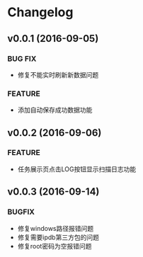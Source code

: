 # Changelog

## v0.0.1 (2016-09-05)

### BUG FIX
 - 修复不能实时刷新新数据问题

### FEATURE
 - 添加自动保存成功数据功能
 
 
## v0.0.2 (2016-09-06)

### FEATURE
 - 任务展示页点击LOG按钮显示扫描日志功能


## v0.0.3 (2016-09-14)

### BUGFIX
 - 修复windows路径报错问题
 - 修复需要ipdb第三方包的问题
 - 修复root密码为空报错问题 
